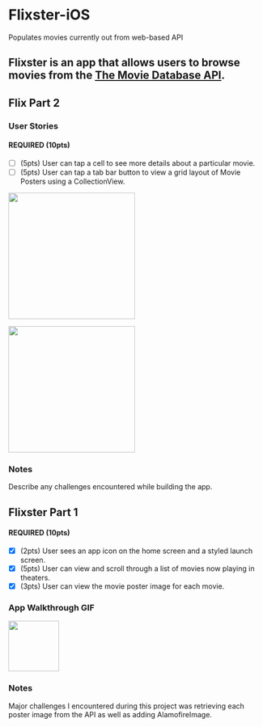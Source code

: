 # Flixster-iOS
Populates movies currently out from web-based API

Flixster is an app that allows users to browse movies from the [The Movie Database API](http://docs.themoviedb.apiary.io/#).
---

## Flix Part 2

### User Stories

#### REQUIRED (10pts)
- [ ] (5pts) User can tap a cell to see more details about a particular movie.
- [ ] (5pts) User can tap a tab bar button to view a grid layout of Movie Posters using a CollectionView.

<img src="https://user-images.githubusercontent.com/40500769/191863458-0aaf5ab4-4d51-4a25-928e-8da229393a1e.jpeg
" width=250><br>

<img src="" width=250><br>

### Notes
Describe any challenges encountered while building the app.

## Flixster Part 1

#### REQUIRED (10pts)
- [x] (2pts) User sees an app icon on the home screen and a styled launch screen.
- [x] (5pts) User can view and scroll through a list of movies now playing in theaters.
- [x] (3pts) User can view the movie poster image for each movie.

### App Walkthrough GIF

<img src="https://user-images.githubusercontent.com/40500769/190826670-7057d24f-ba8f-428e-8e07-b98c9f4d3f0e.gif" width=100/>

### Notes
Major challenges I encountered during this project was retrieving each poster image from the API as well as adding AlamofireImage.
